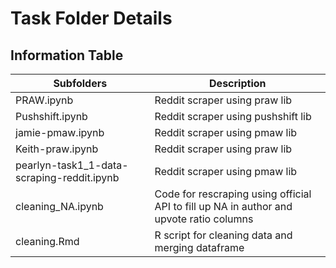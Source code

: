 # Task Folder Details

## Information Table

| Subfolders | Description |
|-|-|
| PRAW.ipynb | Reddit scraper using praw lib |
| Pushshift.ipynb | Reddit scraper using pushshift lib
| jamie-pmaw.ipynb | Reddit scraper using pmaw lib |
| Keith-praw.ipynb | Reddit scraper using praw lib |
| pearlyn-task1_1-data-scraping-reddit.ipynb | Reddit scraper using pmaw lib
| cleaning_NA.ipynb | Code for rescraping using official API to fill up NA in author and upvote ratio columns |
| cleaning.Rmd | R script for cleaning data and merging dataframe |
